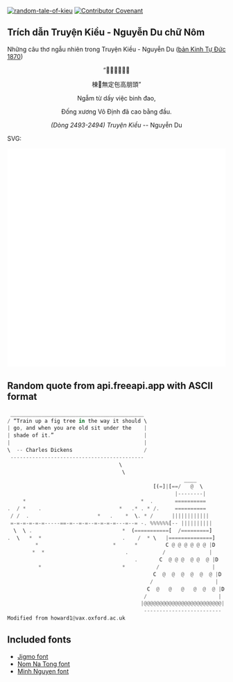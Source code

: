 [![random-tale-of-kieu](https://github.com/huuquyet/random-tale-of-kieu/actions/workflows/random-tale-of-kieu.yml/badge.svg)](https://github.com/huuquyet/random-tale-of-kieu/actions/workflows/random-tale-of-kieu.yml)
[![Contributor Covenant](https://img.shields.io/badge/Contributor%20Covenant-2.1-4baaaa.svg)](.github/CODE_OF_CONDUCT.md "Contributor Covenant 2.1")

## Trích dẫn Truyện Kiều - Nguyễn Du chữ Nôm

Những câu thơ ngẫu nhiên trong Truyện Kiều - Nguyễn Du ([bản Kinh Tự Đức 1870](https://vi.wikisource.org/wiki/Truy%E1%BB%87n_Ki%E1%BB%81u_(b%E1%BA%A3n_Kinh_T%E1%BB%B1_%C4%90%E1%BB%A9c_1870)))

<div align="center">
<!-- START_KIEU -->
      <p class="nom">“𡄎自𧻭役兵刀</p>
      <p class="nom">棟󰢇無定㐌高朋頭”</p>
      <p class="quocngu">Ngẫm từ dấy việc binh đao,</p>
      <p class="quocngu">Đống xương Vô Định đã cao bằng đầu.</p>
      <p class="author"><i>(Dòng 2493-2494) Truyện Kiều</i> -- Nguyễn Du</p>
<!-- END_KIEU -->
</div>

SVG:

<div align="center">
  <img src="./assets/random-kieu.svg" alt="The Tale of Kieu - Nguyen Du">
</div>

## Random quote from api.freeapi.app with ASCII format

<!-- START_QUOTE -->
```rust
 ___________________________________________
/ “Train up a fig tree in the way it should \
| go, and when you are old sit under the    |
| shade of it.”                             |
|                                           |
\  -- Charles Dickens                       /
 -------------------------------------------
                                    \
                                     \
                                                         ____                   
                                               [(=]|[==/   @  \     
                                                      |--------|                
     *                                     *  .       ==========                
.  / *    .                         *   .* . * /.     ==========                
 / /  .                      *   .    *  \. * /      ||||||||||||               
 =-=-=-=-=-=-----==-=--=-=--=-=-=-=---=--= -. %%%%%%[-- ||||||||||              
  \  \ .                             *  (===========[  /=========]              
.  \   *  *                          .    /  * \   |==============]             
         *                        *      *         C @ @ @ @ @ @ |D             
        *  *                          .           /              |              
                                         .       C  @ @ @  @ @  @ |D            
          *                          *          /                 |             
                                               C  @  @  @  @  @  @ |D           
                                              /                    |            
                                             C  @   @   @   @  @  @ |D          
                                            /                       |           
                                           |@@@@@@@@@@@@@@@@@@@@@@@@@|          
                                            -------------------------           
Modified from howard1@vax.oxford.ac.uk
```
<!-- END_QUOTE -->

## Included fonts

- [Jigmo font](https://github.com/kamichikoichi/jigmo)
- [Nom Na Tong font](https://github.com/nomfoundation/font)
- [Minh Nguyen font](https://github.com/TKYKmori/Minh-Nguyen)
